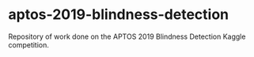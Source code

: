# aptos-2019-blindness-detection

Repository of work done on the APTOS 2019 Blindness Detection Kaggle competition.
